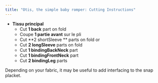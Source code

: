 ```yaml
---
title: "Otis, the simple baby romper: Cutting Instructions"
---
```


- **Tissu principal**
  - Cut **1 back** part on fold
  - Coupe **1 partie avant** sur le pli
  - Cut **2 shortSleeve ** parts on fold or
  - Cut **2 longSleeve** parts on fold
  - Cut **1 bindingBackNeck** part
  - Cut **1 bindingFrontNeck** part
  - Cut **2 bindingLeg** parts

<Note>

Depending on your fabric, it may be useful to add interfacing to the snap placket. 

</Note>
